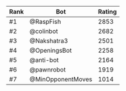 Rank|Bot|Rating
---|---|---
#1|@RaspFish|2853
#2|@colinbot|2682
#3|@Nakshatra3|2501
#4|@OpeningsBot|2258
#5|@anti-bot|2164
#6|@pawnrobot|1919
#7|@MinOpponentMoves|1014
